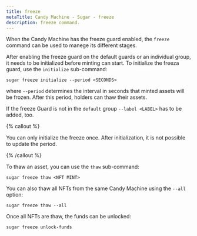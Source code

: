 ```yaml
---
title: freeze
metaTitle: Candy Machine - Sugar - freeze
description: freeze command.
---
```


When the Candy Machine has the freeze guard enabled, the `freeze` command can be used to manege its different stages.

After enabling the freeze guard on the default guards or an individual group, it needs to be initialized before minting can start. To initialize the freeza guard, use the `initialize` sub-command:

```
sugar freeze initialize --period <SECONDS>
```

where `--period` determines the interval in seconds that minted assets will be frozen. After this period, holders can thaw their assets.

If the freeze Guard is not in the `default` group `--label <LABEL>` has to be added, too.

{% callout %}

You can only initialize the freeze once. After initialization, it is not possible to update the period.

{% /callout %}

To thaw an asset, you can use the `thaw` sub-command:

```
sugar freeze thaw <NFT MINT>
```

You can also thaw all NFTs from the same Candy Machine using the `--all` option:

```
sugar freeze thaw --all
```

Once all NFTs are thaw, the funds can be unlocked:

```
sugar freeze unlock-funds
```
